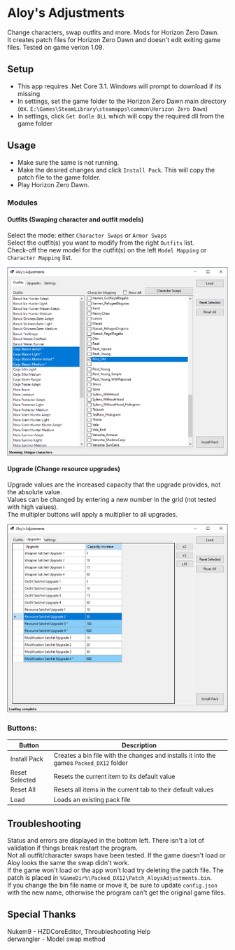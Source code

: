 # Aloy's Adjustments
Change characters, swap outfits and more. Mods for Horizon Zero Dawn.  
It creates patch files for Horizon Zero Dawn and doesn't edit exiting game files. Tested on game verion 1.09.

## Setup
- This app requires .Net Core 3.1. Windows will prompt to download if its missing
- In settings, set the game folder to the Horizon Zero Dawn main directory (ex. `E:\Games\SteamLibrary\steamapps\common\Horizon Zero Dawn`)
- In settings, click `Get Oodle DLL` which will copy the required dll from the game folder

## Usage
- Make sure the same is not running.
- Make the desired changes and click `Install Pack`. This will copy the patch file to the game folder.
- Play Horizon Zero Dawn.

### Modules
#### Outfits (Swaping character and outfit models)
Select the mode: either `Character Swaps` or `Armor Swaps`  
Select the outfit(s) you want to modify from the right `Outfits` list.  
Check-off the new model for the outfit(s) on the left `Model Mapping` or `Character Mapping` list.  
  
![](docs/outfits.png)

#### Upgrade (Change resource upgrades)
Upgrade values are the increased capacity that the upgrade provides, not the absolute value.  
Values can be changed by entering a new number in the grid (not tested with high values).  
The multipler buttons will apply a multiplier to all upgrades.  
  
![](docs/upgrades.png)

### Buttons:  
| Button  | Description |
| --- | --- |
| Install Pack | Creates a bin file with the changes and installs it into the games `Packed_DX12` folder |
| Reset Selected | Resets the current item to its default value |
| Reset All | Resets all items in the current tab to their default values |
| Load | Loads an existing pack file |

## Troubleshooting
Status and errors are displayed in the bottom left. There isn't a lot of validation if things break restart the program.  
Not all outfit/character swaps have been tested. If the game doesn't load or Aloy looks the same the swap didn't work.  
If the game won't load or the app won't load try deleting the patch file. The patch is placed in `%GameDir%\Packed_DX12\Patch_AloysAdjustments.bin`.  
If you change the bin file name or move it, be sure to update `config.json` with the new name, otherwise the program can't get the original game files.

## Special Thanks
Nukem9 - HZDCoreEditor, Throubleshooting Help  
derwangler - Model swap method
